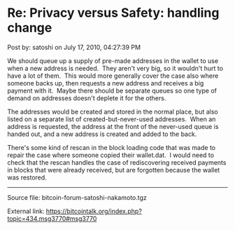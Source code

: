 # Re: Privacy versus Safety: handling change

Post by: satoshi on July 17, 2010, 04:27:39 PM

We should queue up a supply of pre-made addresses in the wallet to use when a new address is needed. &nbsp;They aren't very big, so it wouldn't hurt to have a lot of them. &nbsp;This would more generally cover the case also where someone backs up, then requests a new address and receives a big payment with it. &nbsp;Maybe there should be separate queues so one type of demand on addresses doesn't deplete it for the others.

The addresses would be created and stored in the normal place, but also listed on a separate list of created-but-never-used addresses. &nbsp;When an address is requested, the address at the front of the never-used queue is handed out, and a new address is created and added to the back.

There's some kind of rescan in the block loading code that was made to repair the case where someone copied their wallet.dat. &nbsp;I would need to check that the rescan handles the case of rediscovering received payments in blocks that were already received, but are forgotten because the wallet was restored.

---

Source file: bitcoin-forum-satoshi-nakamoto.tgz

External link: https://bitcointalk.org/index.php?topic=434.msg3770#msg3770

